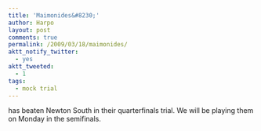 ```yaml
---
title: 'Maimonides&#8230;'
author: Harpo
layout: post
comments: true
permalink: /2009/03/18/maimonides/
aktt_notify_twitter:
  - yes
aktt_tweeted:
  - 1
tags:
  - mock trial
---
```

has beaten Newton South in their quarterfinals trial. We will be playing them on Monday in the semifinals.